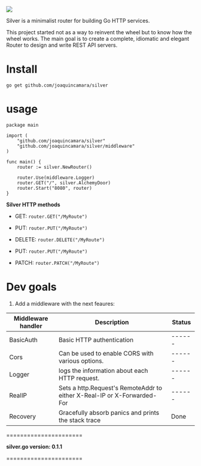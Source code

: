   <img  src="https://user-images.githubusercontent.com/26718123/127079860-deadbdab-1d60-49f7-9591-767e9eac48f8.png">

Silver is a minimalist router for building Go HTTP services.

This project started not as a way to reinvent the wheel but to know how the wheel works. The main goal is to create a complete, idiomatic and elegant Router to design and write REST API servers.

# Install

`go get github.com/joaquincamara/silver`

# usage

```golang
package main

import (
	"github.com/joaquincamara/silver"
	"github.com/joaquincamara/silver/middleware"
)

func main() {
	router := silver.NewRouter()

	router.Use(middleware.Logger)
	router.GET("/", silver.AlchemyDoor)
	router.Start("8080", router)
}
```

**Silver HTTP methods**

- GET: `router.GET("/MyRoute")`

- PUT: `router.PUT("/MyRoute")`

- DELETE: `router.DELETE("/MyRoute")`

- PUT: `router.PUT("/MyRoute")`

- PATCH: `router.PATCH("/MyRoute")`

# Dev goals

1. Add a middleware with the next feaures:

| Middleware handler | Description                                                             | Status |
| ------------------ | ----------------------------------------------------------------------- | ------ |
| BasicAuth          | Basic HTTP authentication                                               | ------ |
| Cors               | Can be used to enable CORS with various options.                        | ------ |
| Logger             | logs the information about each HTTP request.                           | ------ |
| RealIP             | Sets a http.Request's RemoteAddr to either X-Real-IP or X-Forwarded-For | ------ |
| Recovery           | Gracefully absorb panics and prints the stack trace                     | Done   |



======================

**silver.go version: 0.1.1**

======================
